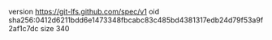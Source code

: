 version https://git-lfs.github.com/spec/v1
oid sha256:0412d6211bdd6e1473348fbcabc83c485bd4381317edb24d79f53a9f2af1c7dc
size 340
